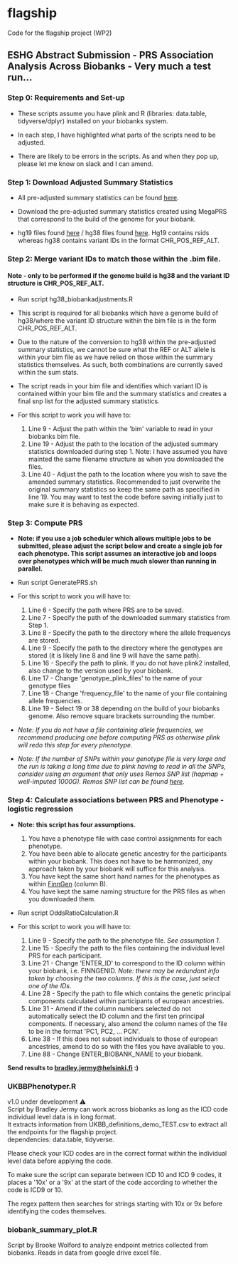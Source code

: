 # flagship
Code for the flagship project (WP2)

## ESHG Abstract Submission - PRS Association Analysis Across Biobanks - Very much a test run...

### Step 0: Requirements and Set-up

* These scripts assume you have plink and R (libraries: data.table, tidyverse/dplyr) installed on your biobanks system. 

* In each step, I have highlighted what parts of the scripts need to be adjusted.

* There are likely to be errors in the scripts. As and when they pop up, please let me know on slack and I can amend.

### Step 1: Download Adjusted Summary Statistics 

* All pre-adjusted summary statistics can be found [here](https://figshare.com/account/home#/projects/131369).

* Download the pre-adjusted summary statistics created using MegaPRS that correspond to the build of the genome for your biobank.

* hg19 files found [here](https://figshare.com/account/projects/131369/articles/19093304) / hg38 files found [here](https://figshare.com/account/projects/131369/articles/19093313). Hg19 contains rsids whereas hg38 contains variant IDs in the format CHR_POS_REF_ALT. 

### Step 2: Merge variant IDs to match those within the .bim file. 

#### Note - only to be performed if the genome build is hg38 and the variant ID structure is CHR_POS_REF_ALT.

* Run script hg38_biobankadjustments.R

* This script is required for all biobanks which have a genome build of hg38/where the variant ID structure within the bim file is in the form CHR_POS_REF_ALT. 

* Due to the nature of the conversion to hg38 within the pre-adjusted summary statistics, we cannot be sure what the REF or ALT allele is within your bim file as we have relied on those within the summary statistics themselves. As such, both combinations are currently saved within the sum stats. 

* The script reads in your bim file and identifies which variant ID is contained within your bim file and the summary statistics and creates a final snp list for the adjusted summary statistics. 

* For this script to work you will have to:
    1. Line 9 - Adjust the path within the 'bim' variable to read in your biobanks bim file.
    2. Line 19 - Adjust the path to the location of the adjusted summary statistics downloaded during step 1. Note: I have assumed you have mainted the same filename structure as when you downloaded the files. 
    3. Line 40 - Adjust the path to the location where you wish to save the amended summary statistics. Recommended to just overwrite the original summary statistics so keep the same path as specified in line 19. You may want to test the code before saving initially just to make sure it is behaving as expected. 

### Step 3: Compute PRS

* **Note: if you use a job scheduler which allows multiple jobs to be submitted, please adjust the script below and create a single job for each phenotype. This script assumes an interactive job and loops over phenotypes which will be much much slower than running in parallel.**

* Run script GeneratePRS.sh

* For this script to work you will have to:
    1. Line 6 - Specify the path where PRS are to be saved.
    2. Line 7 - Specify the path of the downloaded summary statistics from Step 1.
    3. Line 8 - Specify the path to the directory where the allele frequencys are stored.
    4. Line 9 - Specify the path to the directory where the genotypes are stored (it is likely line 8 and line 9 will have the same path). 
    5. Line 16 - Specify the path to plink. If you do not have plink2 installed, also change to the version used by your biobank.
    6. Line 17 - Change 'genotype_plink_files' to the name of your genotype files
    7. Line 18 - Change 'frequency_file' to the name of your file containing allele frequencies.
    8. Line 19 - Select 19 or 38 depending on the build of your biobanks genome. Also remove square brackets surrounding the number.
    
* *Note: If you do not have a file containing allele frequencies, we recommend producing one before computing PRS as otherwise plink will redo this step for every phenotype.*

* *Note: If the number of SNPs within your genotype file is very large and the run is taking a long time due to plink having to read in all the SNPs, consider using an argument that only uses Remos SNP list (hapmap + well-imputed 1000G). Remos SNP list can be found [here](https://github.com/intervene-EU-H2020/prspipe/tree/main/resources/1kg).*

### Step 4: Calculate associations between PRS and Phenotype - logistic regression

* **Note: this script has four assumptions.** 
    1) You have a phenotype file with case control assignments for each phenotype.
    2) You have been able to allocate genetic ancestry for the participants within your biobank. This does not have to be harmonized, any approach taken by your biobank will suffice for this analysis.
    3) You have kept the same short hand names for the phenotypes as within [FinnGen](https://docs.google.com/spreadsheets/d/1DNKd1KzI8WOIfG2klXWskbCSyX6h5gTu/edit#gid=334983519) (column B).
    4) You have kept the same naming structure for the PRS files as when you downloaded them.

* Run script OddsRatioCalculation.R

* For this script to work you will have to:
    1. Line 9 - Specify the path to the phenotype file. *See assumption 1.*
    2. Line 15 - Specify the path to the files containing the individual level PRS for each participant. 
    3. Line 21 - Change 'ENTER_ID' to correspond to the ID column within your biobank, i.e. FINNGENID. *Note: there may be redundant info taken by choosing the two columns. If this is the case, just select one of the IDs.*
    4. Line 28 - Specify the path to file which contains the genetic principal components calculated within participants of european ancestries.
    5. Line 31 - Amend if the column numbers selected do not automatically select the ID column and the first ten principal components. If necessary, also amend the column names of the file to be in the format 'PC1, PC2, ... PCN'.
    6. Line 38 - If this does not subset individuals to those of european ancestries, amend to do so with the files you have available to you.
    7. Line 88 - Change ENTER_BIOBANK_NAME to your biobank.

**Send results to bradley.jermy@helsinki.fi :)**

### UKBBPhenotyper.R
v1.0 under development :warning:  
Script by Bradley Jermy can work across biobanks as long as the ICD code individual level data is in long format.  
It extracts information from UKBB_definitions_demo_TEST.csv to extract all the endpoints for the flagship project.  
dependencies: data.table, tidyverse. 

Please check your ICD codes are in the correct format within the individual level data before applying the code. 

To make sure the script can separate between ICD 10 and ICD 9 codes, it places a '10x' or a '9x' at the start of the code according to whether the code is ICD9 or 10. 

The regex pattern then searches for strings starting with 10x or 9x before identifying the codes themselves. 

### biobank_summary_plot.R
Script by Brooke Wolford to analyze endpoint metrics collected from biobanks. 
Reads in data from google drive excel file. 
